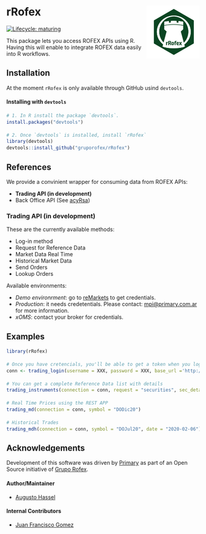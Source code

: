 
<!-- README.md is generated from README.Rmd. Please edit that file -->

# rRofex <img src='man/figures/r-rofex.png' align="right" height="139"/>

<!-- badges: start -->

[![Lifecycle:
maturing](https://img.shields.io/badge/lifecycle-maturing-blue.svg)](https://www.tidyverse.org/lifecycle/#maturing)
<!-- badges: end -->

This package lets you access ROFEX APIs using R. Having this will enable
to integrate ROFEX data easily into R workflows.

## Installation

At the moment `rRofex` is only available through GitHub usind
`devtools`.

#### Installing with `devtools`

``` r
# 1. In R install the package `devtools`.
install.packages("devtools")

# 2. Once `devtools` is installed, install `rRofex`
library(devtools)
devtools::install_github("gruporofex/rRofex")
```

## References

We provide a convinient wrapper for consuming data from ROFEX APIs:

  - **Trading API (in development)**
  - Back Office API (See [acyRsa](https://github.com/matbarofex/acyrsa))

### Trading API (in development)

These are the currently available methods:

  - Log-in method
  - Request for Reference Data
  - Market Data Real Time
  - Historical Market Data
  - Send Orders
  - Lookup Orders

Available environments:

  - *Demo environrment*: go to
    [reMarkets](https://remarkets.primary.ventures/) to get credentials.
  - *Production*: it needs credetentials. Please contact:
    <mpi@primary.com.ar> for more information.
  - *xOMS*: contact your broker for credentials.

## Examples

``` r
library(rRofex)

# Once you have cretencials, you'll be able to get a token when you login
conn <- trading_login(username = XXX, password = XXX, base_url ='http://api.remarkets.primary.com.ar')

# You can get a complete Reference Data list with details
trading_instruments(connection = conn, request = "securities", sec_detailed = T)

# Real Time Prices using the REST APP
trading_md(connection = conn, symbol = "DODic20")

# Historical Trades
trading_mdh(connection = conn, symbol = "DOJul20", date = "2020-02-06")
```

## Acknowledgements

Development of this software was driven by
[Primary](https://www.primary.com.ar/) as part of an Open Source
initiative of [Grupo Rofex](https://www.rofex.com.ar/).

#### Author/Maintainer

  - [Augusto Hassel](https://github.com/augustohassel)

#### Internal Contributors

  - [Juan Francisco Gomez](https://github.com/jfgomezok)
